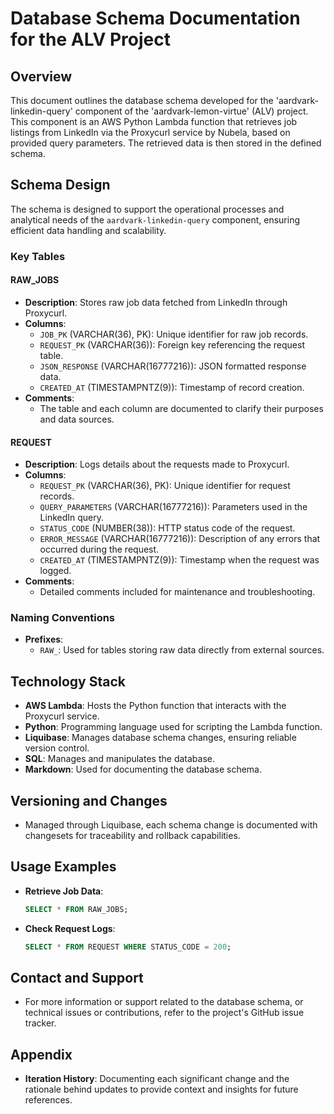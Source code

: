 
# Database Schema Documentation for the ALV Project

## Overview
This document outlines the database schema developed for the 'aardvark-linkedin-query' component of the 'aardvark-lemon-virtue' (ALV) project. This component is an AWS Python Lambda function that retrieves job listings from LinkedIn via the Proxycurl service by Nubela, based on provided query parameters. The retrieved data is then stored in the defined schema.

## Schema Design
The schema is designed to support the operational processes and analytical needs of the `aardvark-linkedin-query` component, ensuring efficient data handling and scalability.

### Key Tables

#### RAW_JOBS
- **Description**: Stores raw job data fetched from LinkedIn through Proxycurl.
- **Columns**:
  - `JOB_PK` (VARCHAR(36), PK): Unique identifier for raw job records.
  - `REQUEST_PK` (VARCHAR(36)): Foreign key referencing the request table.
  - `JSON_RESPONSE` (VARCHAR(16777216)): JSON formatted response data.
  - `CREATED_AT` (TIMESTAMPNTZ(9)): Timestamp of record creation.
- **Comments**:
  - The table and each column are documented to clarify their purposes and data sources.

#### REQUEST
- **Description**: Logs details about the requests made to Proxycurl.
- **Columns**:
  - `REQUEST_PK` (VARCHAR(36), PK): Unique identifier for request records.
  - `QUERY_PARAMETERS` (VARCHAR(16777216)): Parameters used in the LinkedIn query.
  - `STATUS_CODE` (NUMBER(38)): HTTP status code of the request.
  - `ERROR_MESSAGE` (VARCHAR(16777216)): Description of any errors that occurred during the request.
  - `CREATED_AT` (TIMESTAMPNTZ(9)): Timestamp when the request was logged.
- **Comments**:
  - Detailed comments included for maintenance and troubleshooting.

### Naming Conventions
- **Prefixes**:
  - `RAW_`: Used for tables storing raw data directly from external sources.

## Technology Stack
- **AWS Lambda**: Hosts the Python function that interacts with the Proxycurl service.
- **Python**: Programming language used for scripting the Lambda function.
- **Liquibase**: Manages database schema changes, ensuring reliable version control.
- **SQL**: Manages and manipulates the database.
- **Markdown**: Used for documenting the database schema.

## Versioning and Changes
- Managed through Liquibase, each schema change is documented with changesets for traceability and rollback capabilities.

## Usage Examples
- **Retrieve Job Data**:
  ```sql
  SELECT * FROM RAW_JOBS;
  ```
- **Check Request Logs**:
  ```sql
  SELECT * FROM REQUEST WHERE STATUS_CODE = 200;
  ```

## Contact and Support
- For more information or support related to the database schema, or technical issues or contributions, refer to the project's GitHub issue tracker.

## Appendix
- **Iteration History**: Documenting each significant change and the rationale behind updates to provide context and insights for future references.
